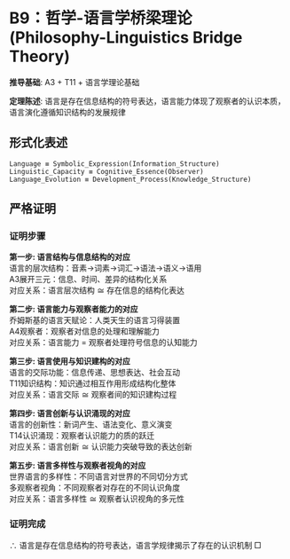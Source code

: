 # B9：哲学-语言学桥梁理论 (Philosophy-Linguistics Bridge Theory)  

**推导基础**: A3 + T11 + 语言学理论基础  

**定理陈述**: 语言是存在信息结构的符号表达，语言能力体现了观察者的认识本质，语言演化遵循知识结构的发展规律  

## 形式化表述  
```  
Language ≡ Symbolic_Expression(Information_Structure)  
Linguistic_Capacity ≡ Cognitive_Essence(Observer)  
Language_Evolution ≡ Development_Process(Knowledge_Structure)  
```  

## 严格证明  

### 证明步骤  

**第一步: 语言结构与信息结构的对应**  
语言的层次结构：音素→词素→词汇→语法→语义→语用  
A3展开三元：信息、时间、差异的结构化关系  
对应关系：语言层次结构 ≅ 存在信息的结构化表达  

**第二步: 语言能力与观察者能力的对应**  
乔姆斯基的语言天赋论：人类天生的语言习得装置  
A4观察者：观察者对信息的处理和理解能力  
对应关系：语言能力 = 观察者处理符号信息的认知能力  

**第三步: 语言使用与知识建构的对应**  
语言的交际功能：信息传递、思想表达、社会互动  
T11知识结构：知识通过相互作用形成结构化整体  
对应关系：语言交际 ≅ 观察者间的知识建构过程  

**第四步: 语言创新与认识涌现的对应**  
语言的创新性：新词产生、语法变化、意义演变  
T14认识涌现：观察者认识能力的质的跃迁  
对应关系：语言创新 ≅ 认识能力突破导致的表达创新  

**第五步: 语言多样性与观察者视角的对应**  
世界语言的多样性：不同语言对世界的不同切分方式  
多观察者视角：不同观察者对存在的不同认识角度  
对应关系：语言多样性 ≅ 观察者认识视角的多元性  

### 证明完成  
∴ 语言是存在信息结构的符号表达，语言学规律揭示了存在的认识机制 □  